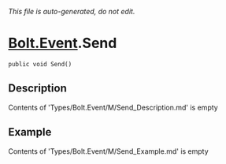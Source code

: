 *This file is auto-generated, do not edit.*

# [Bolt.Event](Types/Bolt.Event.md).Send
`public void Send()`
## Description
Contents of 'Types/Bolt.Event/M/Send_Description.md' is empty
## Example
Contents of 'Types/Bolt.Event/M/Send_Example.md' is empty

